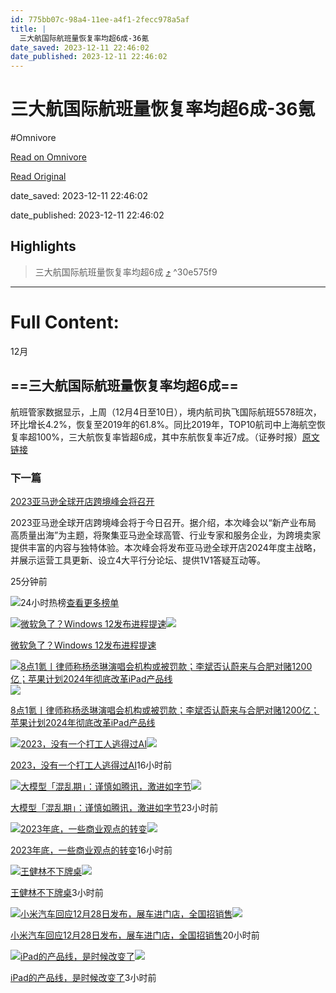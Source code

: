 ```yaml
---
id: 775bb07c-98a4-11ee-a4f1-2fecc978a5af
title: |
  三大航国际航班量恢复率均超6成-36氪
date_saved: 2023-12-11 22:46:02
date_published: 2023-12-11 22:46:02
---
```


# 三大航国际航班量恢复率均超6成-36氪
#Omnivore

[Read on Omnivore](https://omnivore.app/me/6-36-18c5c389f80)

[Read Original](https://36kr.com/newsflashes/2557227220703878?f=rss)

date_saved: 2023-12-11 22:46:02

date_published: 2023-12-11 22:46:02

## Highlights

> 三大航国际航班量恢复率均超6成 [⤴️](https://omnivore.app/me/6-36-18c5c389f80#30e575f9-6058-4fdb-a245-cb982d6e9831)  ^30e575f9


--- 

# Full Content: 

12月

## ==三大航国际航班量恢复率均超6成==

航班管家数据显示，上周（12月4日至10日），境内航司执飞国际航班5578班次，环比增长4.2%，恢复至2019年的61.8%。同比2019年，TOP10航司中上海航空恢复率超100%，三大航恢复率皆超6成，其中东航恢复率近7成。（证券时报）[原文链接](https://egs.stcn.com/news/detail/1651472.html)

### 下一篇

[2023亚马逊全球开店跨境峰会将召开](https://36kr.com/newsflashes/2557227024964486)

2023亚马逊全球开店跨境峰会将于今日召开。据介绍，本次峰会以“新产业布局 高质量出海”为主题，将聚集亚马逊全球高管、行业专家和服务企业，为跨境卖家提供丰富的内容与独特体验。本次峰会将发布亚马逊全球开店2024年度主战略，并展示运营工具更新、设立4大平行分论坛、提供1V1答疑互动等。

25分钟前

![](https://proxy-prod.omnivore-image-cache.app/0x0,s0eCG3NmJZlzaDxXAvkNascOFp7j6lqhkmfTMNMyI3bI/https://static.36krcdn.com/36kr-web/static/home.d1523964.png)24小时热榜[查看更多榜单](https://36kr.com/hot-list/catalog)

[![微软急了？Windows 12发布进程提速](https://proxy-prod.omnivore-image-cache.app/0x0,sRfmfEjI1RMmoMnf8FR4WEW8QnvlDMElx0peVQocqc2c/https://img.36krcdn.com/hsossms/20231211/v2_9a52c4f1151840d5bfafa0714b5fc530@5091053_oswg521540oswg1053oswg495_img_png?x-oss-process=image/resize,m_mfit,w_600,h_400,limit_0/crop,w_600,h_400,g_center)](https://36kr.com/p/2555801615278215)![](https://proxy-prod.omnivore-image-cache.app/0x0,s0eCG3NmJZlzaDxXAvkNascOFp7j6lqhkmfTMNMyI3bI/https://static.36krcdn.com/36kr-web/static/home.d1523964.png)

[微软急了？Windows 12发布进程提速](https://36kr.com/p/2555801615278215)

[![8点1氪丨律师称杨丞琳演唱会机构或被罚款；李斌否认蔚来与合肥对赌1200亿；苹果计划2024年彻底改革iPad产品线](https://proxy-prod.omnivore-image-cache.app/0x0,sIQMM1ZKJ2HXYrFciH7jjdGuNMTMXmTo_8yiIiTsO8Wo/https://img.36krcdn.com/hsossms/20231212/v2_0265e9d6c5c1473fa472b002da78991a@5667365_oswg126391oswg1053oswg495_img_jpeg?x-oss-process=image/resize,m_mfit,w_600,h_400,limit_0/crop,w_600,h_400,g_center)](https://36kr.com/p/2557015822588546)![](https://proxy-prod.omnivore-image-cache.app/0x0,s0eCG3NmJZlzaDxXAvkNascOFp7j6lqhkmfTMNMyI3bI/https://static.36krcdn.com/36kr-web/static/home.d1523964.png)

[8点1氪丨律师称杨丞琳演唱会机构或被罚款；李斌否认蔚来与合肥对赌1200亿；苹果计划2024年彻底改革iPad产品线](https://36kr.com/p/2557015822588546)

[![2023，没有一个打工人逃得过AI](https://proxy-prod.omnivore-image-cache.app/0x0,sLDvCJuQUrFGr8FPJbjE8DZtNU6ArxqWkaqVDTmer-NQ/https://img.36krcdn.com/hsossms/20231211/v2_4c46703b3ddb4395aed1f7a9cd148045@46958_oswg796871oswg1053oswg495_img_png?x-oss-process=image/resize,m_mfit,w_600,h_400,limit_0/crop,w_600,h_400,g_center)](https://36kr.com/p/2556198864492673)![](https://proxy-prod.omnivore-image-cache.app/0x0,s0eCG3NmJZlzaDxXAvkNascOFp7j6lqhkmfTMNMyI3bI/https://static.36krcdn.com/36kr-web/static/home.d1523964.png)

[2023，没有一个打工人逃得过AI](https://36kr.com/p/2556198864492673)16小时前

[![大模型「混乱期」：谨慎如腾讯，激进如字节](https://proxy-prod.omnivore-image-cache.app/0x0,sMfKvh8BfgnsOAXr7ZRcJ1SwoStzKx-dqlHH6Jk91cXE/https://img.36krcdn.com/hsossms/20231211/v2_bc97c6a3099a4a469b36a6c89c73648e@5091053_oswg460740oswg1053oswg495_img_png?x-oss-process=image/resize,m_mfit,w_600,h_400,limit_0/crop,w_600,h_400,g_center)](https://36kr.com/p/2555801625319560)![](https://proxy-prod.omnivore-image-cache.app/0x0,s0eCG3NmJZlzaDxXAvkNascOFp7j6lqhkmfTMNMyI3bI/https://static.36krcdn.com/36kr-web/static/home.d1523964.png)

[大模型「混乱期」：谨慎如腾讯，激进如字节](https://36kr.com/p/2555801625319560)23小时前

[![2023年底，一些商业观点的转变](https://proxy-prod.omnivore-image-cache.app/0x0,syk2LdCTLeovPYz4qdbFIhupXo9-jFMORz7GrgNHikc4/https://img.36krcdn.com/hsossms/20231211/v2_20cc316fe07042919a209c2a6f211f83@46958_oswg709236oswg1053oswg495_img_png?x-oss-process=image/resize,m_mfit,w_600,h_400,limit_0/crop,w_600,h_400,g_center)](https://36kr.com/p/2556227281967490)![](https://proxy-prod.omnivore-image-cache.app/0x0,s0eCG3NmJZlzaDxXAvkNascOFp7j6lqhkmfTMNMyI3bI/https://static.36krcdn.com/36kr-web/static/home.d1523964.png)

[2023年底，一些商业观点的转变](https://36kr.com/p/2556227281967490)16小时前

[![王健林不下牌桌](https://proxy-prod.omnivore-image-cache.app/0x0,sR06xwSEF2cTFaq1FH6637nORm9nqL6Syrwlv7Dt1yVc/https://img.36krcdn.com/hsossms/20231212/v2_7a55d110fd0b447aa4c0b2f4f20a55b2@5091053_oswg110055oswg1053oswg495_img_jpg?x-oss-process=image/resize,m_mfit,w_600,h_400,limit_0/crop,w_600,h_400,g_center)](https://36kr.com/p/2556929935006601)![](https://proxy-prod.omnivore-image-cache.app/0x0,s0eCG3NmJZlzaDxXAvkNascOFp7j6lqhkmfTMNMyI3bI/https://static.36krcdn.com/36kr-web/static/home.d1523964.png)

[王健林不下牌桌](https://36kr.com/p/2556929935006601)3小时前

[![小米汽车回应12月28日发布，展车进门店，全国招销售](https://proxy-prod.omnivore-image-cache.app/0x0,sG3pt6YkckvbR-VtaUIG-q5yEIyDsg5DwMEfaLxyyRDY/https://img.36krcdn.com/hsossms/20231211/v2_0a61a733c10a4276907a6283efdba747@46958_oswg390811oswg1053oswg495_img_png?x-oss-process=image/resize,m_mfit,w_600,h_400,limit_0/crop,w_600,h_400,g_center)](https://36kr.com/p/2555944797116553)![](https://proxy-prod.omnivore-image-cache.app/0x0,s0eCG3NmJZlzaDxXAvkNascOFp7j6lqhkmfTMNMyI3bI/https://static.36krcdn.com/36kr-web/static/home.d1523964.png)

[小米汽车回应12月28日发布，展车进门店，全国招销售](https://36kr.com/p/2555944797116553)20小时前

[![iPad的产品线，是时候改变了](https://proxy-prod.omnivore-image-cache.app/0x0,sFfTl7SPYbwd6g97aDLwez6rnUF8Nno0-qJ19oBZQR7I/https://img.36krcdn.com/hsossms/20231211/v2_ee0826f609c440109420f08c397a5bcb@1547419282_oswg51143oswg1053oswg495_img_jpg?x-oss-process=image/resize,m_mfit,w_600,h_400,limit_0/crop,w_600,h_400,g_center)](https://36kr.com/p/2556385967595650)![](https://proxy-prod.omnivore-image-cache.app/0x0,s0eCG3NmJZlzaDxXAvkNascOFp7j6lqhkmfTMNMyI3bI/https://static.36krcdn.com/36kr-web/static/home.d1523964.png)

[iPad的产品线，是时候改变了](https://36kr.com/p/2556385967595650)3小时前
